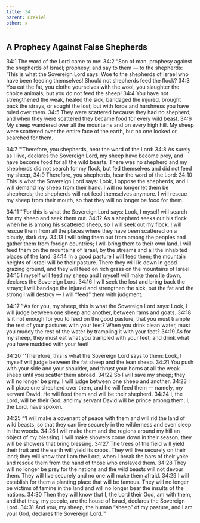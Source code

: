 ```yaml
---
title: 34
parent: Ezekiel
other: x
---
```


## A Prophecy Against False Shepherds

<a name="34:1">34:1</a> The word of the Lord came to me: <a name="34:2">34:2</a> “Son of man, prophesy against the shepherds of Israel; prophesy, and say to them — to the shepherds: ‘This is what the Sovereign Lord says: Woe to the shepherds of Israel who have been feeding themselves! Should not shepherds feed the flock? <a name="34:3">34:3</a> You eat the fat, you clothe yourselves with the wool, you slaughter the choice animals; but you do not feed the sheep! <a name="34:4">34:4</a> You have not strengthened the weak, healed the sick, bandaged the injured, brought back the strays, or sought the lost; but with force and harshness you have ruled over them. <a name="34:5">34:5</a> They were scattered because they had no shepherd; and when they were scattered they became food for every wild beast. <a name="34:6">34:6</a> My sheep wandered over all the mountains and on every high hill. My sheep were scattered over the entire face of the earth, but no one looked or searched for them.

<a name="34:7">34:7</a> “‘Therefore, you shepherds, hear the word of the Lord: <a name="34:8">34:8</a> As surely as I live, declares the Sovereign Lord, my sheep have become prey, and have become food for all the wild beasts. There was no shepherd and my shepherds did not search for my flock, but fed themselves and did not feed my sheep, <a name="34:9">34:9</a> Therefore, you shepherds, hear the word of the Lord: <a name="34:10">34:10</a> This is what the Sovereign Lord says: Look, I oppose the shepherds; and I will demand my sheep from their hand. I will no longer let them be shepherds; the shepherds will not feed themselves anymore. I will rescue my sheep from their mouth, so that they will no longer be food for them.

<a name="34:11">34:11</a> “‘For this is what the Sovereign Lord says: Look, I myself will search for my sheep and seek them out. <a name="34:12">34:12</a> As a shepherd seeks out his flock when he is among his scattered sheep, so I will seek out my flock. I will rescue them from all the places where they have been scattered on a cloudy, dark day. <a name="34:13">34:13</a> I will bring them out from among the peoples and gather them from foreign countries; I will bring them to their own land. I will feed them on the mountains of Israel, by the streams and all the inhabited places of the land. <a name="34:14">34:14</a> In a good pasture I will feed them; the mountain heights of Israel will be their pasture. There they will lie down in good grazing ground, and they will feed on rich grass on the mountains of Israel. <a name="34:15">34:15</a> I myself will feed my sheep and I myself will make them lie down, declares the Sovereign Lord. <a name="34:16">34:16</a> I will seek the lost and bring back the strays; I will bandage the injured and strengthen the sick, but the fat and the strong I will destroy — I will “feed” them with judgment.

<a name="34:17">34:17</a> “‘As for you, my sheep, this is what the Sovereign Lord says: Look, I will judge between one sheep and another, between rams and goats. <a name="34:18">34:18</a> Is it not enough for you to feed on the good pasture, that you must trample the rest of your pastures with your feet? When you drink clean water, must you muddy the rest of the water by trampling it with your feet? <a name="34:19">34:19</a> As for my sheep, they must eat what you trampled with your feet, and drink what you have muddied with your feet!

<a name="34:20">34:20</a> “‘Therefore, this is what the Sovereign Lord says to them: Look, I myself will judge between the fat sheep and the lean sheep. <a name="34:21">34:21</a> You push with your side and your shoulder, and thrust your horns at all the weak sheep until you scatter them abroad. <a name="34:22">34:22</a> So I will save my sheep; they will no longer be prey. I will judge between one sheep and another. <a name="34:23">34:23</a> I will place one shepherd over them, and he will feed them — namely, my servant David. He will feed them and will be their shepherd. <a name="34:24">34:24</a> I, the Lord, will be their God, and my servant David will be prince among them; I, the Lord, have spoken.

<a name="34:25">34:25</a> “‘I will make a covenant of peace with them and will rid the land of wild beasts, so that they can live securely in the wilderness and even sleep in the woods. <a name="34:26">34:26</a> I will make them and the regions around my hill an object of my blessing. I will make showers come down in their season; they will be showers that bring blessing. <a name="34:27">34:27</a> The trees of the field will yield their fruit and the earth will yield its crops. They will live securely on their land; they will know that I am the Lord, when I break the bars of their yoke and rescue them from the hand of those who enslaved them. <a name="34:28">34:28</a> They will no longer be prey for the nations and the wild beasts will not devour them. They will live securely and no one will make them afraid. <a name="34:29">34:29</a> I will establish for them a planting place that will be famous. They will no longer be victims of famine in the land and will no longer bear the insults of the nations. <a name="34:30">34:30</a> Then they will know that I, the Lord their God, am with them, and that they, my people, are the house of Israel, declares the Sovereign Lord. <a name="34:31">34:31</a> And you, my sheep, the human “sheep” of my pasture, and I am your God, declares the Sovereign Lord.’”
